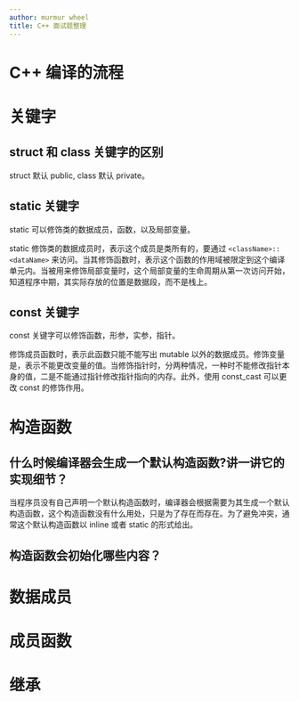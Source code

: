 ```yaml
---
author: murmur wheel
title: C++ 面试题整理
---
```


# C++ 编译的流程



# 关键字

## struct 和 class 关键字的区别

struct 默认 public, class 默认 private。

## static 关键字

static 可以修饰类的数据成员，函数，以及局部变量。

static 修饰类的数据成员时，表示这个成员是类所有的，要通过 `<className>::<dataName>` 来访问。当其修饰函数时，表示这个函数的作用域被限定到这个编译单元内。当被用来修饰局部变量时，这个局部变量的生命周期从第一次访问开始，知道程序中期，其实际存放的位置是数据段，而不是栈上。

## const 关键字

const 关键字可以修饰函数，形参，实参，指针。

修饰成员函数时，表示此函数只能不能写出 mutable 以外的数据成员。修饰变量是，表示不能更改变量的值。当修饰指针时，分两种情况，一种时不能修改指针本身的值，二是不能通过指针修改指针指向的内存。此外，使用 const_cast 可以更改 const 的修饰作用。

# 构造函数

## 什么时候编译器会生成一个默认构造函数?讲一讲它的实现细节？

当程序员没有自己声明一个默认构造函数时，编译器会根据需要为其生成一个默认构造函数，这个构造函数没有什么用处，只是为了存在而存在。为了避免冲突，通常这个默认构造函数以 inline 或者 static 的形式给出。

## 构造函数会初始化哪些内容？

# 数据成员

# 成员函数

# 继承

